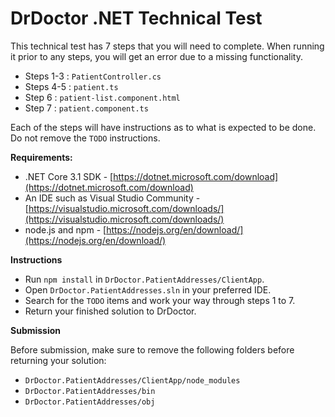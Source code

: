# DrDoctor .NET Technical Test

This technical test has 7 steps that you will need to complete. When running it prior to any steps, you will get an error due to a missing functionality.

* Steps 1-3 : `PatientController.cs`
* Steps 4-5 : `patient.ts`
* Step 6 : `patient-list.component.html`
* Step 7 : `patient.component.ts`

Each of the steps will have instructions as to what is expected to be done. Do not remove the `TODO` instructions.

**Requirements:**

* .NET Core 3.1 SDK - [https://dotnet.microsoft.com/download](https://dotnet.microsoft.com/download)
* An IDE such as Visual Studio Community - [https://visualstudio.microsoft.com/downloads/](https://visualstudio.microsoft.com/downloads/)
* node.js and npm - [https://nodejs.org/en/download/](https://nodejs.org/en/download/)

**Instructions**

* Run `npm install` in `DrDoctor.PatientAddresses/ClientApp`.
* Open `DrDoctor.PatientAddresses.sln` in your preferred IDE.
* Search for the `TODO` items and work your way through steps 1 to 7.
* Return your finished solution to DrDoctor.

**Submission**

Before submission, make sure to remove the following folders before returning your solution:

- `DrDoctor.PatientAddresses/ClientApp/node_modules`
- `DrDoctor.PatientAddresses/bin`
- `DrDoctor.PatientAddresses/obj`